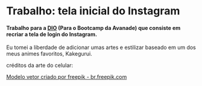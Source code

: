 # Trabalho: tela inicial do Instagram

#### Trabalho para a [DIO](https://digitalinnovation.one/) (Para o Bootcamp da Avanade) que consiste em recriar a tela de login do Instagram.

Eu tomei a liberdade de adicionar umas artes e estilizar baseado em um dos meus animes favoritos, Kakegurui.



créditos da arte do celular:

<a href='https://br.freepik.com/vectors/modelo'>Modelo vetor criado por freepik - br.freepik.com</a>

